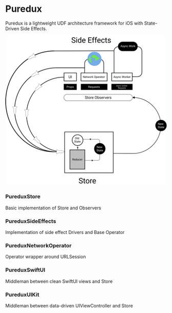 # Puredux

Puredux is a lightweight UDF architecture framework for iOS with State-Driven Side Effects.

<p align="center">
  <img src="PureduxSheme.svg?raw=true" alt="Sublime's custom image"/>
</p>

### PureduxStore

Basic implementation of Store and Observers

### PureduxSideEffects 

Implementation of side effect Drivers and Base Operator

### PureduxNetworkOperator

Operator wrapper around URLSession

### PureduxSwiftUI

Middleman between clean SwiftUI views and Store

### PureduxUIKit 

Middleman between data-driven UIViewController and Store
